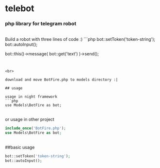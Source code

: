 # telebot
### php library for telegram robot

<br>
Build a robot with three lines of code :)
```php
bot::setToken('token-string');
bot::autoInput();

bot::this()->message( bot::get('text') )->send();
```


<br>

download and move BotFire.php to models directory :|

## usage

usage in night framework
```php
use Models\BotFire as bot;
```
<br>
or usage in other project

```php
include_once('BotFire.php');
use Models\BotFire as bot;
```
<br>
##basic usage

```php
bot::setToken('token-string');
bot::autoInput();
```
